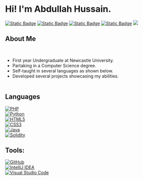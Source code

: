 <h1 align="left"><b>Hi! I'm Abdullah Hussain.</b></h1>
<p align="left">
    <a href="https://github.com/AbdullahHDev/AbdullahHDev"><img alt="Static Badge" src="https://img.shields.io/badge/status-updating-purple"></a>
    <a href="https://github.com/python/cpython"><img alt="Static Badge" src="https://img.shields.io/badge/Python-3.10-red"></a>  
    <a href="https://github.com/openjdk/jdk"><img alt="Static Badge" src="https://img.shields.io/badge/Java_SE-22-pink"></a>  
    <a href="https://github.com/ethereum/solidity"><img alt="Static Badge" src="https://img.shields.io/badge/Solidity-v0.8.18-orange"></a> 
    <a href="https://github.com/AbdullahHDev/AbdullahHDev"><img src="https://img.shields.io/github/stars/AbdullahHDev/AbdullahHDev.svg"></a>
</p>  
</p>  


##  **About Me**
<br>

- First year Undergraduate at Newcastle University.
- Partaking in a Computer Science degree.
- Self-taught in several languages as shown below.
- Developed several projects showcasing my abilities.
<br><br>



##  **Languages**
<p align="left">
  <a href="https://www.php.net/"><img alt="PHP" src="https://img.shields.io/badge/PHP-777BB4.svg?&style=for-the-badge&logo=php&logoColor=white"/></a><br>
  <a href="https://www.python.org/"><img alt="Python" src="https://img.shields.io/badge/Python-3776AB.svg?&style=for-the-badge&logo=python&logoColor=white"/></a><br>
  <a href="https://developer.mozilla.org/en-US/docs/Web/HTML"><img alt="HTML5" src="https://img.shields.io/badge/HTML-E34F26.svg?&style=for-the-badge&logo=html5&logoColor=white"/></a><br>
  <a href="https://developer.mozilla.org/en-US/docs/Web/CSS"><img alt="CSS3" src="https://img.shields.io/badge/CSS-1572B6.svg?&style=for-the-badge&logo=css3&logoColor=white"/></a><br>
  <a href="https://www.java.com/"><img alt="Java" src="https://img.shields.io/badge/Java-ED8B00.svg?&style=for-the-badge&logo=java&logoColor=white"/></a><br>
  <a href="https://soliditylang.org/"><img alt="Solidity" src="https://img.shields.io/badge/Solidity-363636.svg?&style=for-the-badge&logo=solidity&logoColor=white"/></a>
</p>

## **Tools:**
<p align="left">
  <a href="https://github.com/"><img alt="GitHub" src="https://img.shields.io/badge/GitHub-181717.svg?&style=for-the-badge&logo=github&logoColor=white"/></a><br>
  <a href="https://www.jetbrains.com/idea/"><img alt="IntelliJ IDEA" src="https://img.shields.io/badge/IntelliJ_IDEA-000000.svg?&style=for-the-badge&logo=intellij-idea&logoColor=white"/></a><br>
  <a href="https://code.visualstudio.com/"><img alt="Visual Studio Code" src="https://img.shields.io/badge/Visual_Studio_Code-007ACC.svg?&style=for-the-badge&logo=visual-studio-code&logoColor=white"/></a>
</p>

